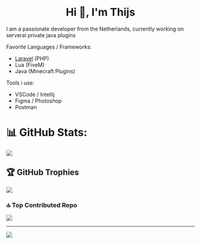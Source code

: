 <h1 align="center">Hi 👋, I'm Thijs</h1>

I am a passionate developer from the Netherlands, currently working on serveral private java plugins

Favorite Languages / Frameworks:

- [Laravel](https://laravel.com/) (PHP)
- Lua (FiveM)
- Java (Minecraft Plugins)

Tools i use:

- VSCode / Intellij
- Figma / Photoshop
- Postman

# 📊 GitHub Stats:
![](https://github-readme-streak-stats.herokuapp.com/?user=DrogazDev&theme=dark&hide_border=false)<br/>

## 🏆 GitHub Trophies
![](https://github-profile-trophy.vercel.app/?username=DrogazDev&theme=radical&no-frame=true&no-bg=true&margin-w=4)

### 🔝 Top Contributed Repo
![](https://github-contributor-stats.vercel.app/api?username=DrogazDev&limit=5&theme=dark&combine_all_yearly_contributions=true)

---
[![](https://visitcount.itsvg.in/api?id=DrogazDev&icon=0&color=0)](https://visitcount.itsvg.in)
